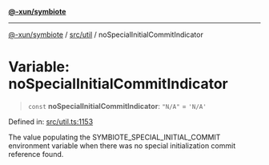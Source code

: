 [**@-xun/symbiote**](../../../README.md)

***

[@-xun/symbiote](../../../README.md) / [src/util](../README.md) / noSpecialInitialCommitIndicator

# Variable: noSpecialInitialCommitIndicator

> `const` **noSpecialInitialCommitIndicator**: `"N/A"` = `'N/A'`

Defined in: [src/util.ts:1153](https://github.com/Xunnamius/symbiote/blob/49eb9bd7563e40ea52da5a2140cfd27942428d9e/src/util.ts#L1153)

The value populating the SYMBIOTE_SPECIAL_INITIAL_COMMIT environment variable
when there was no special initialization commit reference found.
